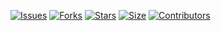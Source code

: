 [![Issues](https://img.shields.io/github/issues/ggratisan?style=for-the-badge&color=blue)](https://github.com/ggratisan)
[![Forks](https://img.shields.io/github/forks/ggratisan?style=for-the-badge&color=blue)](https://github.com/ggratisan)
[![Stars](https://img.shields.io/github/stars/ggratisan?style=for-the-badge&color=blue)](https://github.com/ggratisan/)
[![Size](https://img.shields.io/github/repo-size/ggratisan?style=for-the-badge&color=blue)](https://github.com/ggratisan/botwasticker)
[![Contributors](https://img.shields.io/github/contributors/ggratisan/?style=for-the-badge&color=blue)](https://github.com/ggratisan)
